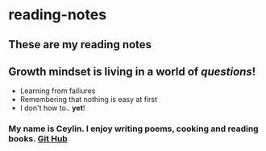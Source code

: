 # reading-notes
## These are my reading notes

## Growth mindset is living in a world of *questions*!
- Learning from failiures 
- Remembering that nothing is easy at first
- I don't how to.. **yet**!


### My name is Ceylin. I enjoy writing poems, cooking and reading books. [Git Hub](https://github.com/CeylinBrooks)
